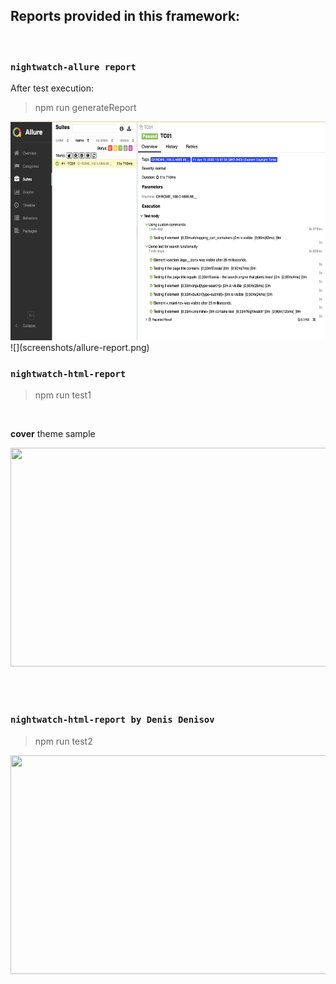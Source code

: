 ## Reports provided in this framework:
</br>

### `nightwatch-allure report`

After test execution: 
> npm run generateReport

<img src="screenshots/allure-report.png" width="550" height="350">
![](screenshots/allure-report.png)
</br>

### `nightwatch-html-report`
> npm run test1

</br>

**cover** theme sample

<img src="https://raw.githubusercontent.com/jls/nightwatch-html-reporter/screenshots/screenshots/cover_success.png" width="550" height="350">

</br></br>

### `nightwatch-html-report by Denis Denisov`
> npm run test2

<img src="/Users/kubilayd/Projects/nightwatch-report/screenshots/html-report.png" width="550" height="350">


